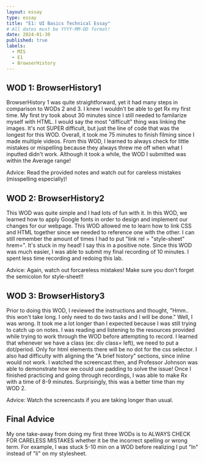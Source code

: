 ```yaml
---
layout: essay
type: essay
title: "E1: UI Basics Technical Essay"
# All dates must be YYYY-MM-DD format!
date: 2024-01-30
published: true
labels:
  - MIS
  - E1
  - BrowserHistory
---
```


## WOD 1: BrowserHistory1

BrowserHistory 1 was quite straightforward, yet it had many steps in comparison to WODs 2 and 3. I knew I wouldn't be able to get Rx my first time. My first try took about 30 minutes since I still needed to familarize myself with HTML. I would say the most "difficult" thing was linking the images. It's not SUPER difficult, but just the line of code that was the longest for this WOD. Overall, it took me 75 minutes to finish filming since I made multiple videos. From this WOD, I learned to always check for little mistakes or mispelling because they always threw me off when what I inputted didn't work. Although it took a while, the WOD I submitted was within the Average range!

Advice: Read the provided notes and watch out for careless mistakes (misspelling especially)!

## WOD 2: BrowserHistory2

This WOD was quite simple and I had lots of fun with it. In this WOD, we learned how to apply Google fonts in order to design and implement our changes for our webpage. This WOD allowed me to learn how to link CSS and HTML together since we needed to reference one with the other. I can still remember the amount of times I had to put "link rel = "style-sheet" hrem=". It's stuck in my head! I say this in a positive note. Since this WOD was much easier, I was able to submit my final recording of 10 minutes. I spent less time recording and redoing this lab.

Advice: Again, watch out forcareless mistakes! Make sure you don't forget the semicolon for style-sheet!!

## WOD 3: BrowserHistory3

Prior to doing this WOD, I reviewed the instructions and thought, "Hmm.. this won't take long. I only need to do two tasks and I will be done." Well, I was wrong. It took me a lot longer than I expected because I was still trying to catch up on notes. I was reading and listening to the resources provided while trying to work through the WOD before attempting to record. I learned that whenever we have a class (ex: div class= left), we need to put a dot/period. Only for html elements there will be no dot for the css selector. I also had difficulty with aligning the "A brief history" sections, since inline would not work. I watched the screencast then, and Professor Johnson was able to demonstrate how we could use padding to solve the issue! Once I finished practicing and going through recordings, I was able to make Rx with a time of 8-9 minutes. Surprisingly, this was a better time than my WOD 2. 

Advice: Watch the screencasts if you are taking longer than usual.

## Final Advice
My one take-away from doing my first three WODs is to ALWAYS CHECK FOR CARELESS MISTAKES whether it be the incorrect spelling or wrong term. For example, I was stuck 5-10 min on a WOD before realizing I put "ln" instead of "li" on my stylesheet.
